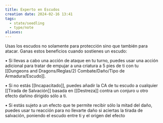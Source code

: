 ```yaml
---
title: Experto en Escudos
creation date: 2024-02-16 13:41
tags:
  - state/seedling
  - type/note
aliases:
---
```

Usas los escudos no solamente para protección sino que también para atacar. Ganas estos
beneficios cuando sostienes un escudo:

• Si llevas a cabo una acción de ataque en tu turno, puedes usar una acción adicional para tratar de empujar a una criatura a 5 pies de ti con tu [[Dungeons and Dragons/Reglas/2) Combate/Daño/Tipo de Armadura/Escudo]].

• Si no estás [[Incapacitado]], puedes añadir la CA de tu escudo a cualquier [[Tirada de Salvación]] basada en [[Destreza]] contra un conjuro u otro efecto dañino dirigido sólo a ti.

• Si estás sujeto a un efecto que te permite recibir sólo la mitad del daño, puedes usar tu reacción
para no llevarte daño si aciertas la tirada de salvación, poniendo el escudo entre ti y el origen del
efecto
